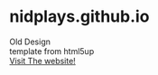 # nidplays.github.io
Old Design
<br>
template from html5up
<br>
<a href="https://nidplays.github.io/NidPlays-MC-Web/">Visit The website!</a> 
